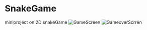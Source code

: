 # SnakeGame
miniproject on 2D snakeGame
![GameScreen](https://github.com/AmithAKulk/SnakeGame/assets/95955499/a36f216e-3904-48c9-b69c-7818f06398cd)
![GameoverScrren](https://github.com/AmithAKulk/SnakeGame/assets/95955499/944e0475-8191-40a3-975c-015e246ac44f)
